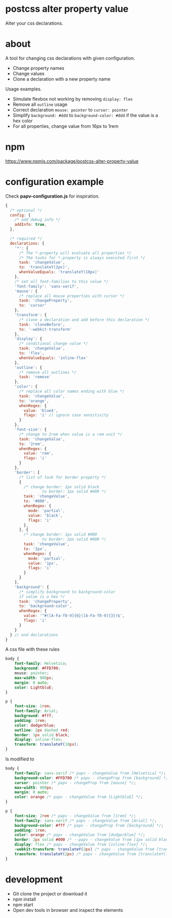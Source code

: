 # postcss alter property value
Alter your css declarations.

# about
A tool for changing css declarations with given configuration.

* Change property names
* Change values
* Clone a declaration with a new property name

Usage examples. 
* Simulate flexbox not working by removing `display: flex`
* Remove all `outline` usage
* Correct declaration `mouse: pointer` to `cursor: pointer`
* Simplify `background: #ddd` to `background-color: #ddd` if the value is a hex color
* For all properties, change value from 16px to 1rem

# npm
https://www.npmjs.com/package/postcss-alter-property-value


# configuration example
Check **papv-configuration.js** for inspiration.

```javascript
{
  /* optional */
  config: {
    /* add debug info */
    addInfo: true,
  },

  /* required */
  declarations: {      
    '*': {
      /* The *-property will evaluate all properties */
      /* The tasks for *-property is always executed first */
      task: 'changeValue',
      to: 'translateY(2px)',
      whenValueEquals: 'translateY(10px)'
    },
    /* set all font-families to this value */
    'font-family': 'sans-serif',                  
    'mouse': {
      /* replace all mouse properties with cursor */
      task: 'changeProperty',
      to: 'cursor'
    },
    'transform': {
      /* clone a declaration and add before this declaration */
      task: 'cloneBefore',
      to: '-webkit-transform'
    },
    'display': {
      /* conditional change value */
      task: 'changeValue',
      to: 'flex',
      whenValueEquals: 'inline-flex'
    },
    'outline': {
      /* remove all outlines */
      task: 'remove'
    },
    'color': {
      /* replace all color names ending with blue */
      task: 'changeValue',
      to: 'orange',
      whenRegex: {
        value: 'blue$',
        flags: 'i' // ignore case sensitivity
      }
    },
    'font-size': {
      /* change to 2rem when value is a rem unit */
      task: 'changeValue',
      to: '2rem',
      whenRegex: {
        value: 'rem',
        flags: 'i'
      }
    },
    'border': [
      /* list of task for border property */
      {
        /* change border: 1px solid black
                to border: 1px solid #000 */
        task: 'changeValue',
        to: '#000',
        whenRegex: {
          mode: 'partial',
          value: 'black',
          flags: 'i'
        },
      }, {
        /* change border: 1px solid #000
                to border: 2px solid #000 */
        task: 'changeValue',
        to: '2px',
        whenRegex: {
          mode: 'partial',
          value: '1px',
          flags: 'i'
        }
      }
    ],
    'background': {
      /* simplify background to background-color 
      if value is a hex */
      task: 'changeProperty',
      to: 'background-color',
      whenRegex: {
        value: '^#([A-Fa-f0-9]{6}|[A-Fa-f0-9]{3})$',
        flags: 'i'
      }
    }
  } // end declarations
}
```

A css file with these rules

```css
body {
    font-family: Helvetica;
    background: #FFD700;
    mouse: pointer;
    max-width: 900px;
    margin: 0 auto;
    color: LightbluE;
}

p {    
    font-size: 1rem;
    font-family: Arial;
    background: #fff;
    padding: 1rem;    
    color: dodgerblue;    
    outline: 2px dashed red;
    border: 1px solid black;
    display: inline-flex;
    transform: translateY(10px);    
}
```

Is modified to
```css
body {
    font-family: sans-serif /* papv - changeValue from [Helvetica] */;
    background-color: #FFD700 /* papv - changeProp from [background] */;
    cursor: pointer /* papv - changeProp from [mouse] */;
    max-width: 900px;
    margin: 0 auto;
    color: orange /* papv - changeValue from [LightbluE] */;
}

p {    
    font-size: 2rem /* papv - changeValue from [1rem] */;
    font-family: sans-serif /* papv - changeValue from [Arial] */;
    background-color: #fff /* papv - changeProp from [background] */;
    padding: 1rem;
    color: orange /* papv - changeValue from [dodgerblue] */;
    border: 2px solid #000 /* --papv - changeValue from [1px solid black] */;
    display: flex /* papv - changeValue from [inline-flex] */;
    -webkit-transform: translateY(2px) /* papv - changeValue from [translateY(10px)] */;
    transform: translateY(2px) /* papv - changeValue from [translateY(10px)] */;
}
```



# development
* Git clone the project or download it
* npm install
* npm start
* Open dev tools in browser and inspect the elements
